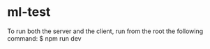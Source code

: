 # ml-test
To run both the server and the client, run from the root the following command:
  $ npm run dev
